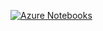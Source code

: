 [![Azure Notebooks](https://notebooks.azure.com/launch.png)](https://notebooks.azure.com/import/gh/SIPM-509-2018/Week-2)